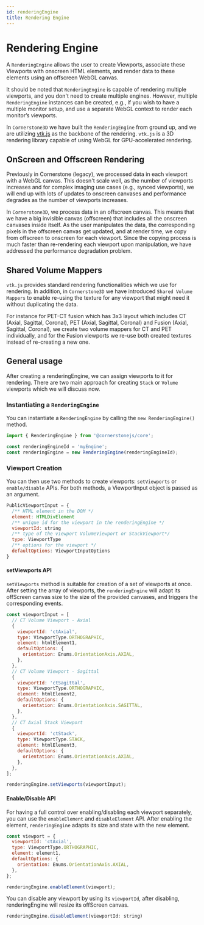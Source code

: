 ```yaml
---
id: renderingEngine
title: Rendering Engine
---
```


# Rendering Engine

A `RenderingEngine` allows the user to create Viewports, associate these Viewports with onscreen HTML elements, and render data to these elements using an offscreen WebGL canvas.

It should be noted that `RenderingEngine` is capable of rendering multiple viewports, and you don't need to
create multiple engines. However, multiple `RenderingEngine` instances can be created, e.g., if you wish to have a multiple monitor setup, and use a separate WebGL context to render each monitor’s viewports.

In `Cornerstone3D` we have built the `RenderingEngine` from ground up, and we are utilizing [vtk.js](https://github.com/kitware/vtk-js) as the backbone of the rendering. `vtk.js` is a 3D rendering library capable of using WebGL for GPU-accelerated rendering.

## OnScreen and Offscreen Rendering

Previously in Cornerstone (legacy), we processed data in each viewport with a WebGL canvas. This doesn't scale well, as the number of viewports increases
and for complex imaging use cases (e.g., synced viewports), we will end up with lots
of updates to onscreen canvases and performance degrades as the number of viewports increases.

In `Cornerstone3D`, we process data in an offscreen canvas. This means that
we have a big invisible canvas (offscreen) that includes all the onscreen canvases inside itself.
As the user manipulates the data, the corresponding pixels in the offscreen
canvas get updated, and at render time, we copy from offscreen to onscreen for each viewport. Since the copying process is much faster than re-rendering each viewport upon manipulation, we have addressed the performance degradation problem.

## Shared Volume Mappers

`vtk.js` provides standard rendering functionalities which we use for rendering. In addition, in `Cornerstone3D` we have introduced `Shared Volume Mappers` to enable re-using the texture for any viewport that might need it without duplicating the data.

For instance for PET-CT fusion which has 3x3 layout which includes CT (Axial, Sagittal, Coronal), PET (Axial, Sagittal, Coronal) and Fusion (Axial, Sagittal, Coronal), we create two volume mappers for CT and PET individually, and for the Fusion viewports we re-use both created textures instead of re-creating a new one.

## General usage

After creating a renderingEngine, we can assign viewports to it for rendering. There are two main approach for creating `Stack` or `Volume` viewports which we will discuss now.

### Instantiating a `RenderingEngine`

You can instantiate a `RenderingEngine` by calling the `new RenderingEngine()` method.

```js
import { RenderingEngine } from '@cornerstonejs/core';

const renderingEngineId = 'myEngine';
const renderingEngine = new RenderingEngine(renderingEngineId);
```

### Viewport Creation

You can then use two methods to create viewports: `setViewports` or `enable/disable` APIs.
For both methods, a ViewportInput object is passed as an argument.

```js
PublicViewportInput = {
  /** HTML element in the DOM */
  element: HTMLDivElement
  /** unique id for the viewport in the renderingEngine */
  viewportId: string
  /** type of the viewport VolumeViewport or StackViewport*/
  type: ViewportType
  /** options for the viewport */
  defaultOptions: ViewportInputOptions
}
```

#### setViewports API

`setViewports` method is suitable for creation of a set of viewports at once.
After setting the array of viewports, the `renderingEngine` will adapt its
offScreen canvas size to the size of the provided canvases, and triggers the corresponding
events.

```js
const viewportInput = [
  // CT Volume Viewport - Axial
  {
    viewportId: 'ctAxial',
    type: ViewportType.ORTHOGRAPHIC,
    element: htmlElement1,
    defaultOptions: {
      orientation: Enums.OrientationAxis.AXIAL,
    },
  },
  // CT Volume Viewport - Sagittal
  {
    viewportId: 'ctSagittal',
    type: ViewportType.ORTHOGRAPHIC,
    element: htmlElement2,
    defaultOptions: {
      orientation: Enums.OrientationAxis.SAGITTAL,
    },
  },
  // CT Axial Stack Viewport
  {
    viewportId: 'ctStack',
    type: ViewportType.STACK,
    element: htmlElement3,
    defaultOptions: {
      orientation: Enums.OrientationAxis.AXIAL,
    },
  },
];

renderingEngine.setViewports(viewportInput);
```

#### Enable/Disable API

For having a full control over enabling/disabling each viewport separately, you
can use the `enableElement` and `disableElement` API. After enabling the element,
`renderingEngine` adapts its size and state with the new element.

```js
const viewport = {
  viewportId: 'ctAxial',
  type: ViewportType.ORTHOGRAPHIC,
  element: element1,
  defaultOptions: {
    orientation: Enums.OrientationAxis.AXIAL,
  },
};

renderingEngine.enableElement(viewport);
```

You can disable any viewport by using its `viewportId`, after disabling,
renderingEngine will resize its offScreen canvas.

```js
renderingEngine.disableElement(viewportId: string)
```
